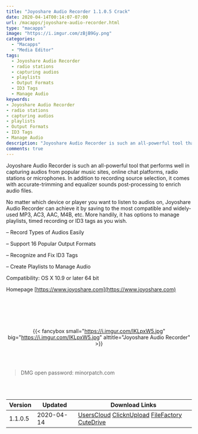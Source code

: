```yaml
---
title: "Joyoshare Audio Recorder 1.1.0.5 Crack"
date: 2020-04-14T00:14:07-07:00
url: /macapps/joyoshare-audio-recorder.html
type: "macapps"
image: "https://i.imgur.com/zBjB9Gy.png"
categories:
  - "Macapps"
  - "Media Editor"
tags:
  - Joyoshare Audio Recorder
  - radio stations
  - capturing audios
  - playlists
  - Output Formats
  - ID3 Tags
  - Manage Audio
keywords:
- Joyoshare Audio Recorder
- radio stations
- capturing audios
- playlists
- Output Formats
- ID3 Tags
- Manage Audio
description: "Joyoshare Audio Recorder is such an all-powerful tool that performs well in capturing audios from popular music sites, online chat platforms, radio stations or microphones"
comments: true
---
```


Joyoshare Audio Recorder is such an all-powerful tool that performs well in capturing audios from popular music sites, online chat platforms, radio stations or microphones. In addition to recording source selection, it comes with accurate-trimming and equalizer sounds post-processing to enrich audio files.

No matter which device or player you want to listen to audios on, Joyoshare Audio Recorder can achieve it by saving to the most compatible and widely-used MP3, AC3, AAC, M4B, etc. More handily, it has options to manage playlists, timed recording or ID3 tags as you wish.

– Record Types of Audios Easily

– Support 16 Popular Output Formats

– Recognize and Fix ID3 Tags

– Create Playlists to Manage Audio

Compatibility: OS X 10.9 or later 64 bit

Homepage [https://www.joyoshare.com](https://www.joyoshare.com)

<br/>
<br/>
<script async src="https://pagead2.googlesyndication.com/pagead/js/adsbygoogle.js"></script>
<ins class="adsbygoogle"
     style="display:block; text-align:center;"
     data-ad-layout="in-article"
     data-ad-format="fluid"
     data-ad-client="ca-pub-8746275014476192"
     data-ad-slot="5144997159"></ins>
<script>
     (adsbygoogle = window.adsbygoogle || []).push({});
</script>
<br/>
<br/>


<center>

{{< fancybox small="https://i.imgur.com/IKLpxW5.jpg" big="https://i.imgur.com/IKLpxW5.jpg" alttitle="Joyoshare Audio Recorder" >}}

</center>

<br/>
<br/>


> DMG open password: minorpatch.com

<br/>

<br/>
<div id="history_version" class="history_version">

| Version | Updated | Download Links |
| ---- | ---- | ---- |
| 1.1.0.5 | 2020-04-14 | [UsersCloud](https://ouo.io/IH66OI)   [ClicknUpload](https://ouo.io/yjEZMU)   [FileFactory](https://ouo.io/xhxAPt)   [CuteDrive](https://ouo.io/vWorVx) |

</div>
